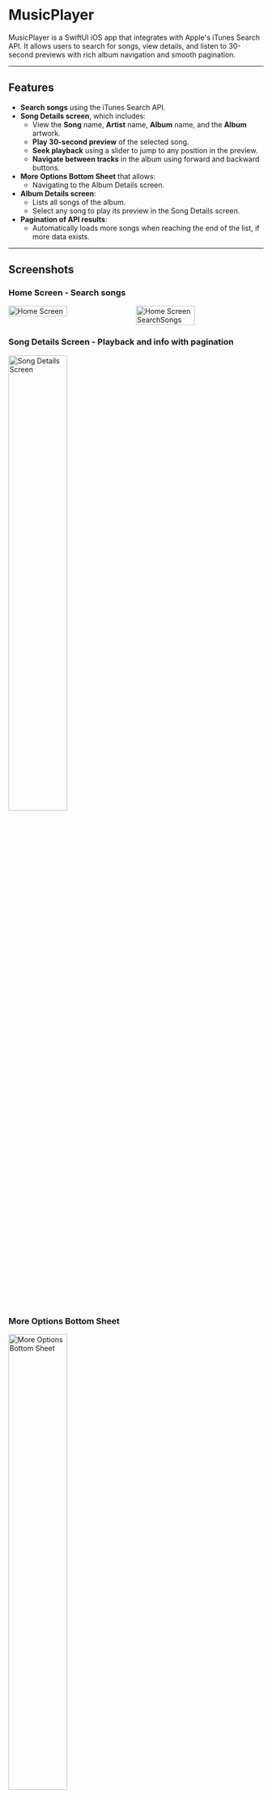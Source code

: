 # MusicPlayer

MusicPlayer is a SwiftUI iOS app that integrates with Apple's iTunes Search API. It allows users to search for songs, view details, and listen to 30-second previews with rich album navigation and smooth pagination.

---

## Features

- **Search songs** using the iTunes Search API.
- **Song Details screen**, which includes:
  - View the **Song** name, **Artist** name, **Album** name, and the **Album** artwork.
  - **Play 30-second preview** of the selected song.
  - **Seek playback** using a slider to jump to any position in the preview.
  - **Navigate between tracks** in the album using forward and backward buttons.
- **More Options Bottom Sheet** that allows:
  - Navigating to the Album Details screen.
- **Album Details screen**:
  - Lists all songs of the album.
  - Select any song to play its preview in the Song Details screen.
- **Pagination of API results**:
  - Automatically loads more songs when reaching the end of the list, if more data exists.

---

## Screenshots

### Home Screen - Search songs

<div style="display: flex; gap: 10px; flex-wrap: wrap;">
  <img src="./PreviewImages/HomeScreen.png" alt="Home Screen" style="width: 48%;" />
  <img src="./PreviewImages/HomeScreenSearchSongs.png" alt="Home Screen SearchSongs" style="width: 48%;" />
</div>

### Song Details Screen - Playback and info with pagination

<img src="./PreviewImages/SongDetailsScreen.png" alt="Song Details Screen" width="48%" />

### More Options Bottom Sheet

<img src="./PreviewImages/MoreOptionsBottomSheet.png" alt="More Options Bottom Sheet" width="48%" />


### Album Details Screen

<img src="./PreviewImages/AlbumDetailsScreen.png" alt="Album Details Screen" width="48%" />

---

## Technical Details

- **Swift 6**: The project is fully implemented in Swift 6, leveraging its latest features and improvements.
- **MVVM Architecture Pattern**: Clear separation of concerns between UI, business logic, and data.
- **Tests Implementation**: Unit tests focused on ViewModels and the network layer to increase reliability and ensure the correctness of the app’s business logic and data handling.
- **API Results Pagination**: Seamless loading of additional data when the user scrolls to the end of song lists.
- **SOLID Principles**: Code adheres to SOLID design principles for maintainability and scalability.
- **Bitrise CI**: Automatic builds triggered on each merge to main. Pipeline available [here](https://app.bitrise.io/app/0e90ba75-ba8b-4526-b251-215f62397dbb).

---

## Getting Started

### Requirements

- Xcode 16 or newer
- iOS 18 or newer
- Swift 6

### Setup and Run

1. Clone this repository:

```bash
git clone https://github.com/joorgeroberto/MusicPlayer.git
cd MusicPlayer
````

2. Open the project in Xcode:

```bash
open MusicPlayer.xcodeproj
```

3. Build and run the app on a simulator or a physical device.

## Architecture and Notes

- The app uses SwiftUI and Combine.
- Networking uses the iTunes Search API with pagination support.
- Audio playback is handled via AVFoundation.
- Follows MVVM architecture and SOLID design principles.

## License

This project is licensed under the MIT License. See the LICENSE file for details.

## Contact

<div style="display: flex; flex-direction: column; align-items: center; margin-top: 50px; margin-bottom: 50px;">

  <div align="center" style="margin-bottom: 30px;">
    <a href="https://github.com/joorgeroberto" target="_blank" rel="noopener noreferrer">
      <img style="border-radius: 50%;" src="https://avatars.githubusercontent.com/u/5282212?s=460&u=53cc5df290ab3e86d8e73fb38483eb0dca55186a&v=4" width="120px" alt="Foto de Jorge de Carvalho" />
      <br />
      <sub><b>Jorge de Carvalho</b></sub>
    </a>
  </div>
  <br /><br />

  <div align="center">

  [![Linkedin Badge](https://img.shields.io/badge/-Jorge_de_Carvalho-blue?style=flat-square&logo=Linkedin&logoColor=white)](https://www.linkedin.com/in/jorge-de-carvalho-aa21b2186/)
  [![Github Badge](https://img.shields.io/badge/-Jorge_de_Carvalho-000?style=flat-square&logo=Github&logoColor=white)](https://github.com/joorgeroberto)
  [![Gmail Badge](https://img.shields.io/badge/-joorgeroberto@gmail.com-c14438?style=flat-square&logo=Gmail&logoColor=white&link=mailto:joorgeroberto@gmail.com)](mailto:joorgeroberto@gmail.com)

  </div>

</div>
